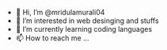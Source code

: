 - 👋 Hi, I’m @mridulamurali04
- 👀 I’m interested in web desinging and stuffs
- 🌱 I’m currently learning coding languages
- 📫 How to reach me ...

<!---
mridulamurali04/mridulamurali04 is a ✨ special ✨ repository because its `README.md` (this file) appears on your GitHub profile.
You can click the Preview link to take a look at your changes.
--->
